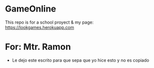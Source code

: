 # GameOnline
This repo is for a school proyect &amp; my page: https://lookgames.herokuapp.com

# For: Mtr. Ramon
- Le dejo este escrito para que sepa que yo hice esto y no es copiado
